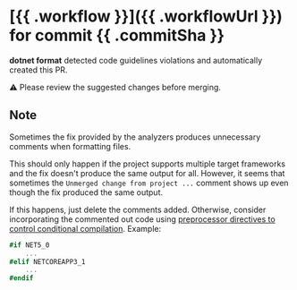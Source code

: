 # [{{ .workflow }}]({{ .workflowUrl }}) for commit {{ .commitSha }}

**dotnet format** detected code guidelines violations and automatically created this PR.

:warning: Please review the suggested changes before merging.

## Note

Sometimes the fix provided by the analyzers produces unnecessary comments when formatting files.

This should only happen if the project supports multiple target frameworks and the fix doesn't produce the same output for all. However, it seems that sometimes the `Unmerged change from project ...` comment shows up even though the fix produced the same output.

If this happens, just delete the comments added. Otherwise, consider incorporating the commented out code using [preprocessor directives to control conditional compilation](https://docs.microsoft.com/en-us/dotnet/csharp/language-reference/preprocessor-directives#conditional-compilation).
Example:

````````````csharp
#if NET5_0
    ...
#elif NETCOREAPP3_1
    ...
#endif
````````````
